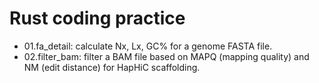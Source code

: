 # Rust coding practice
* 01.fa_detail: calculate Nx, Lx, GC% for a genome FASTA file.
* 02.filter_bam: filter a BAM file based on MAPQ (mapping quality) and NM (edit distance) for HapHiC scaffolding.
